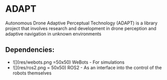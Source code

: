 # ADAPT
Autonomous Drone Adaptive Perceptual Technology (ADAPT) is a library project that involves research and development in drone perception and adaptive navigation in unknown environments


## Dependencies:
* ![](res/webots.png =50x50) WeBots - For simulations
* ![](res/ros2.png = 50x50) ROS2 - As an interface into the control of the robots themselves